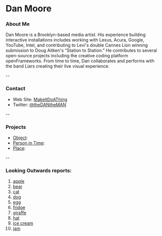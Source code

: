# Dan Moore

### About Me
Dan Moore is a Brooklyn-based media artist.  His experience building interactive installations includes working with Lexus, Acura, Google, YouTube, Intel, and contributing to Levi's double Cannes Lion winning submission to Doug Aitken's “Station to Station.”  He contributes to several open-source projects including the creative coding platform openFrameworks.  From time to time, Dan collaborates and performs with the band Liars creating their live visual experience.

--
### Contact

* Web Site: [MakeItDoAThing](http://makeitdoathing.com/)
* Twitter: [@theDANtheMAN](https://twitter.com/thedantheman)

-- 
### Projects

* [Object](project1.md): 
* [Person in Time](project2.md): 
* [Place](project3.md): 

--
### Looking Outwards reports: 

1. [apple](looking-outwards-01.md)
1. [bear](looking-outwards-02.md) 
1. [cat](looking-outwards-03.md)
1. [dog](looking-outwards-04.md)
1. [egg](looking-outwards-05.md)
1. [fridge](looking-outwards-06.md)
1. [giraffe](looking-outwards-07.md)
1. [hat](looking-outwards-08.md)
1. [ice cream](looking-outwards-09.md)
1. [jam](looking-outwards-10.md)
